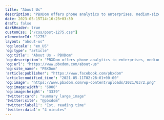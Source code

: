 ```yaml
---
title: "About Us"
description: "PBXDom offers phone analytics to enterprises, medium-sized businesses, and universities, so they can get insights into their call data from the phone systems they already use."
date: 2023-05-15T14:16:23+03:30
draft: false
darkHeader: true
customCss: ["/css/post-1275.css"]
elementorId: "1275"
layout: "about-us"
'og:locale': "en_US"
'og:type': "article"
'og:title': "About Us - PBXDom"
'og:description': "PBXDom offers phone analytics to enterprises, medium-sized businesses, and universities, so they can get insights into their call data from the phone systems they already use."
'og:url': "https://www.pbxdom.com/about-us"
'og:site_name': "PBXDom"
'article:publisher': "https://www.facebook.com/pbxdom"
'article:modified_time': "2021-05-11T02:28:01+00:00"
'og:image': "https://www.pbxdom.com/wp-content/uploads/2021/03/2.png"
'og:image:width': "6000"
'og:image:height': "3339"
'twitter:card': "summary_large_image"
'twitter:site': "@pbxdom"
'twitter:label1': "Est. reading time"
'twitter:data1': "4 minutes"
---
```


